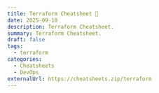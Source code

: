 ```yaml
---
title: Terraform Cheatsheet 🔗
date: 2025-09-10
description: Terraform Cheatsheet.
summary: Terraform Cheatsheet.
draft: false
tags:
  - terraform
categories:
  - Cheatsheets
  - DevOps
externalUrl: https://cheatsheets.zip/terraform
---
```

